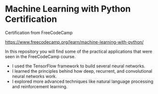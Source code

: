 # Machine Learning with Python Certification

Certification from FreeCodeCamp

https://www.freecodecamp.org/learn/machine-learning-with-python/

In this repository you will find some of the practical applications that were seen in the FreeCodeCamp course.

- I used the TensorFlow framework to build several neural networks.
- I learned the principles behind how deep, recurrent, and convolutional neural networks work.
- I explored more advanced techniques like natural language processing and reinforcement learning.

